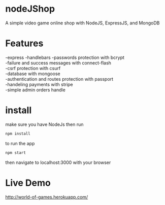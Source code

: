 # nodeJShop
A simple video game online shop with NodeJS, ExpressJS, and MongoDB

# Features

-express
-handlebars
-passwords protection with bcrypt<br>
-failure and success messages with connect-flash<br>
-csrf protection with csurf<br>
-database with mongoose<br>
-authentication and routes protection with passport<br>
-handeling payments with stripe<br>
-simple admin orders handle<br>


# install
make sure you have NodeJs then run
```bash
npm install 
```
to run the app 
```bash
npm start 
```
then navigate to localhost:3000 with your browser

# Live Demo

http://world-of-games.herokuapp.com/


